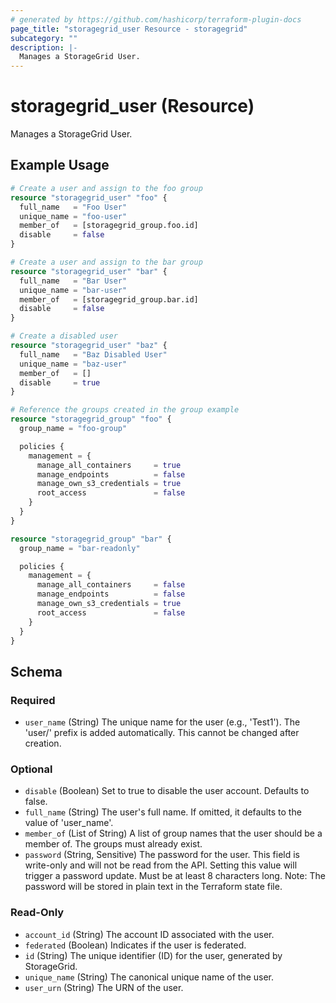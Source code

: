 ```yaml
---
# generated by https://github.com/hashicorp/terraform-plugin-docs
page_title: "storagegrid_user Resource - storagegrid"
subcategory: ""
description: |-
  Manages a StorageGrid User.
---
```


# storagegrid_user (Resource)

Manages a StorageGrid User.

## Example Usage

```terraform
# Create a user and assign to the foo group
resource "storagegrid_user" "foo" {
  full_name   = "Foo User"
  unique_name = "foo-user"
  member_of   = [storagegrid_group.foo.id]
  disable     = false
}

# Create a user and assign to the bar group  
resource "storagegrid_user" "bar" {
  full_name   = "Bar User"
  unique_name = "bar-user"
  member_of   = [storagegrid_group.bar.id]
  disable     = false
}

# Create a disabled user
resource "storagegrid_user" "baz" {
  full_name   = "Baz Disabled User"
  unique_name = "baz-user"
  member_of   = []
  disable     = true
}

# Reference the groups created in the group example
resource "storagegrid_group" "foo" {
  group_name = "foo-group"

  policies {
    management = {
      manage_all_containers     = true
      manage_endpoints          = false
      manage_own_s3_credentials = true
      root_access               = false
    }
  }
}

resource "storagegrid_group" "bar" {
  group_name = "bar-readonly"

  policies {
    management = {
      manage_all_containers     = false
      manage_endpoints          = false
      manage_own_s3_credentials = true
      root_access               = false
    }
  }
}
```

<!-- schema generated by tfplugindocs -->
## Schema

### Required

- `user_name` (String) The unique name for the user (e.g., 'Test1'). The 'user/' prefix is added automatically. This cannot be changed after creation.

### Optional

- `disable` (Boolean) Set to true to disable the user account. Defaults to false.
- `full_name` (String) The user's full name. If omitted, it defaults to the value of 'user_name'.
- `member_of` (List of String) A list of group names that the user should be a member of. The groups must already exist.
- `password` (String, Sensitive) The password for the user. This field is write-only and will not be read from the API. Setting this value will trigger a password update. Must be at least 8 characters long. Note: The password will be stored in plain text in the Terraform state file.

### Read-Only

- `account_id` (String) The account ID associated with the user.
- `federated` (Boolean) Indicates if the user is federated.
- `id` (String) The unique identifier (ID) for the user, generated by StorageGrid.
- `unique_name` (String) The canonical unique name of the user.
- `user_urn` (String) The URN of the user.
